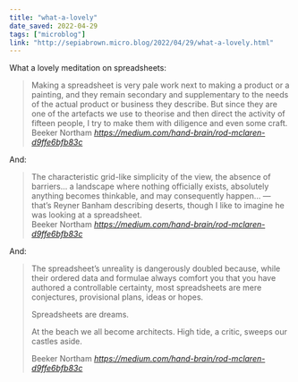 ```yaml
---
title: "what-a-lovely"
date_saved: 2022-04-29
tags: ["microblog"]
link: "http://sepiabrown.micro.blog/2022/04/29/what-a-lovely.html"
---
```

What a lovely meditation on spreadsheets:

<blockquote class="quoteback" darkmode="" data-title="Rod%20McLaren" data-author="Beeker Northam" cite="https://medium.com/hand-brain/rod-mclaren-d9ffe6bfb83c">
Making a spreadsheet is very pale work next to making a product or a painting, and they remain secondary and supplementary to the needs of the actual product or business they describe. But since they are one of the artefacts we use to theorise and then direct the activity of fifteen people, I try to make them with diligence and even some craft.
<footer>Beeker Northam <cite><a href="https://medium.com/hand-brain/rod-mclaren-d9ffe6bfb83c">https://medium.com/hand-brain/rod-mclaren-d9ffe6bfb83c</a></cite></footer>
</blockquote>
<script note="" src="https://cdn.jsdelivr.net/gh/Blogger-Peer-Review/quotebacks@1/quoteback.js"></script>

And:

<blockquote class="quoteback" darkmode="" data-title="Rod%20McLaren" data-author="Beeker Northam" cite="https://medium.com/hand-brain/rod-mclaren-d9ffe6bfb83c">
The characteristic grid-like simplicity of the view, the absence of barriers… a landscape where nothing officially exists, absolutely anything becomes thinkable, and may consequently happen… — that’s Reyner Banham describing deserts, though I like to imagine he was looking at a spreadsheet.
<footer>Beeker Northam <cite><a href="https://medium.com/hand-brain/rod-mclaren-d9ffe6bfb83c">https://medium.com/hand-brain/rod-mclaren-d9ffe6bfb83c</a></cite></footer>
</blockquote>
<script note="" src="https://cdn.jsdelivr.net/gh/Blogger-Peer-Review/quotebacks@1/quoteback.js"></script>

And:

<blockquote class="quoteback" darkmode="" data-title="Rod%20McLaren" data-author="Beeker Northam" cite="https://medium.com/hand-brain/rod-mclaren-d9ffe6bfb83c">
<p id="2473" class="pw-post-body-paragraph ly lz jl ma b mb mc md me mf mg mh mi mj mk ml mm mn mo mp mq mr ms mt mu mv ip fy" data-selectable-paragraph="">The spreadsheet’s unreality is dangerously doubled because, while their ordered data and formulae always comfort you that you have authored a controllable certainty, most spreadsheets are mere conjectures, provisional plans, ideas or hopes.</p><p id="d3b0" class="pw-post-body-paragraph ly lz jl ma b mb mc md me mf mg mh mi mj mk ml mm mn mo mp mq mr ms mt mu mv ip fy" data-selectable-paragraph="">Spreadsheets are dreams.</p><p id="73cd" class="pw-post-body-paragraph ly lz jl ma b mb mc md me mf mg mh mi mj mk ml mm mn mo mp mq mr ms mt mu mv ip fy" data-selectable-paragraph="">At the beach we all become architects. High tide, a critic, sweeps our castles aside.</p>
<footer>Beeker Northam <cite><a href="https://medium.com/hand-brain/rod-mclaren-d9ffe6bfb83c">https://medium.com/hand-brain/rod-mclaren-d9ffe6bfb83c</a></cite></footer>
</blockquote>
<script note="" src="https://cdn.jsdelivr.net/gh/Blogger-Peer-Review/quotebacks@1/quoteback.js"></script>
